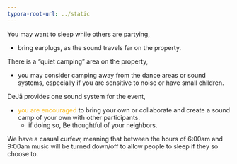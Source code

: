 ```yaml
---
typora-root-url: ../static
---
```


You may want to sleep while others are partying, 

-  bring earplugs, as the sound travels far on the property.

There is a “quiet camping” area on the property, 

- you may consider camping away from the dance areas or sound systems, especially if you are sensitive to noise or have small children.

DeJā provides one sound system for the event, 

- <span style="color:#fdb913;">you are encouraged</span> to bring your own or collaborate and create a sound camp of your own with other participants. 
  - if doing so, Be thoughtful of your neighbors.

We have a casual curfew, meaning that between the hours of 6:00am and 9:00am music will be turned down/off to allow people to sleep if they so choose to.

